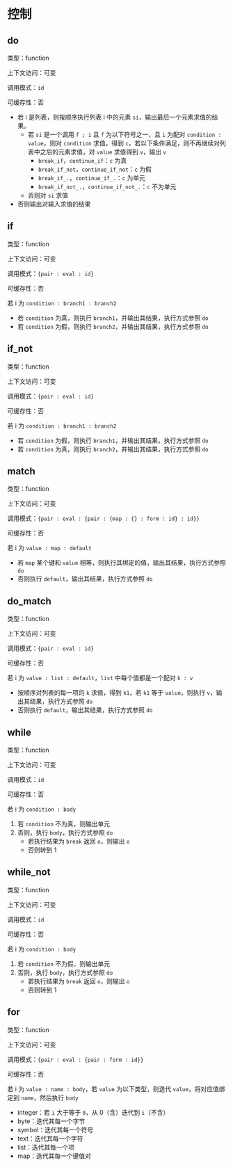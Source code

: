 # 控制

## do

类型：function

上下文访问：可变

调用模式：`id`

可缓存性：否

- 若 i 是列表，则按顺序执行列表 i 中的元素 `si`，输出最后一个元素求值的结果。
  - 若 `si` 是一个调用 `f ; i` 且 `f` 为以下符号之一，且 `i` 为配对 `condition : value`，则对 `condition` 求值，得到 `c`，若以下条件满足，则不再继续对列表中之后的元素求值，对 `value` 求值得到 `v`，输出 `v`
    - `break_if`，`continue_if`：`c` 为真
    - `break_if_not`，`continue_if_not`：`c` 为假
    - `break_if_.`，`continue_if_.`：`c` 为单元
    - `break_if_not_.`，`continue_if_not_.`：`c` 不为单元
  - 否则对 `si` 求值
- 否则输出对输入求值的结果

## if

类型：function

上下文访问：可变

调用模式：`{pair : eval : id}`

可缓存性：否

若 i 为 `condition : branch1 : branch2`

- 若 `condition` 为真，则执行 `branch1`，并输出其结果，执行方式参照 `do`
- 若 `condition` 为假，则执行 `branch2`，并输出其结果，执行方式参照 `do`

## if_not

类型：function

上下文访问：可变

调用模式：`{pair : eval : id}`

可缓存性：否

若 i 为 `condition : branch1 : branch2`

- 若 `condition` 为假，则执行 `branch1`，并输出其结果，执行方式参照 `do`
- 若 `condition` 为真，则执行 `branch2`，并输出其结果，执行方式参照 `do`

## match

类型：function

上下文访问：可变

调用模式：`{pair : eval : {pair : {map : {} : form : id} : id}}`

可缓存性：否

若 i 为 `value : map : default`

- 若 `map` 某个键和 `value` 相等，则执行其绑定的值，输出其结果，执行方式参照 `do`
- 否则执行 `default`，输出其结果，执行方式参照 `do`

## do_match

类型：function

上下文访问：可变

调用模式：`{pair : eval : id}`

可缓存性：否

若 i 为 `value : list : default`，`list` 中每个值都是一个配对 `k : v`

- 按顺序对列表的每一项的 `k` 求值，得到 `k1`，若 `k1` 等于 `value`，则执行 `v`，输出其结果，执行方式参照 `do`
- 否则执行 `default`，输出其结果，执行方式参照 `do`

## while

类型：function

上下文访问：可变

调用模式：`id`

可缓存性：否

若 i 为 `condition : body`

1. 若 `condition` 不为真，则输出单元
2. 否则，执行 `body`，执行方式参照 `do`
   - 若执行结果为 `break` 返回 `o`，则输出 `o`
   - 否则转到 1

## while_not

类型：function

上下文访问：可变

调用模式：`id`

可缓存性：否

若 i 为 `condition : body`

1. 若 `condition` 不为假，则输出单元
2. 否则，执行 `body`，执行方式参照 `do`
   - 若执行结果为 `break` 返回 `o`，则输出 `o`
   - 否则转到 1

## for

类型：function

上下文访问：可变

调用模式：`{pair : eval : {pair : form : id}}`

可缓存性：否

若 i 为 `value : name : body`，若 `value` 为以下类型，则迭代 `value`，将对应值绑定到 `name`，然后执行 `body`

- integer：若 `i` 大于等于 `0`，从 0（含）迭代到 `i`（不含）
- byte：迭代其每一个字节
- symbol：迭代其每一个符号
- text：迭代其每一个字符
- list：迭代其每一个项
- map：迭代其每一个键值对
